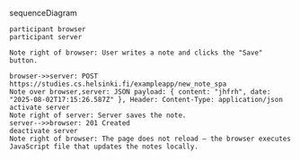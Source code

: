 sequenceDiagram

    participant browser
    participant server

    Note right of browser: User writes a note and clicks the "Save" button.

    browser->>server: POST https://studies.cs.helsinki.fi/exampleapp/new_note_spa
    Note over browser,server: JSON payload: { content: "jhfrh", date: "2025-08-02T17:15:26.587Z" }, Header: Content-Type: application/json
    activate server
    Note right of server: Server saves the note.
    server-->>browser: 201 Created
    deactivate server
    Note right of browser: The page does not reload — the browser executes JavaScript file that updates the notes locally.

